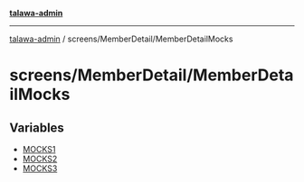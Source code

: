 [**talawa-admin**](../../../README.md)

***

[talawa-admin](../../../README.md) / screens/MemberDetail/MemberDetailMocks

# screens/MemberDetail/MemberDetailMocks

## Variables

- [MOCKS1](variables/MOCKS1.md)
- [MOCKS2](variables/MOCKS2.md)
- [MOCKS3](variables/MOCKS3.md)
